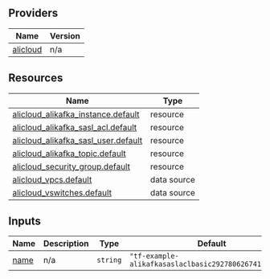 <!-- BEGIN_TF_DOCS -->
## Providers

| Name | Version |
|------|---------|
| <a name="provider_alicloud"></a> [alicloud](#provider\_alicloud) | n/a |

## Resources

| Name | Type |
|------|------|
| [alicloud_alikafka_instance.default](https://registry.terraform.io/providers/hashicorp/alicloud/latest/docs/resources/alikafka_instance) | resource |
| [alicloud_alikafka_sasl_acl.default](https://registry.terraform.io/providers/hashicorp/alicloud/latest/docs/resources/alikafka_sasl_acl) | resource |
| [alicloud_alikafka_sasl_user.default](https://registry.terraform.io/providers/hashicorp/alicloud/latest/docs/resources/alikafka_sasl_user) | resource |
| [alicloud_alikafka_topic.default](https://registry.terraform.io/providers/hashicorp/alicloud/latest/docs/resources/alikafka_topic) | resource |
| [alicloud_security_group.default](https://registry.terraform.io/providers/hashicorp/alicloud/latest/docs/resources/security_group) | resource |
| [alicloud_vpcs.default](https://registry.terraform.io/providers/hashicorp/alicloud/latest/docs/data-sources/vpcs) | data source |
| [alicloud_vswitches.default](https://registry.terraform.io/providers/hashicorp/alicloud/latest/docs/data-sources/vswitches) | data source |

## Inputs

| Name | Description | Type | Default | Required |
|------|-------------|------|---------|:--------:|
| <a name="input_name"></a> [name](#input\_name) | n/a | `string` | `"tf-example-alikafkasaslaclbasic2927806267414813685"` | no |
<!-- END_TF_DOCS -->    